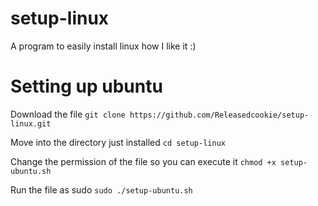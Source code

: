 # setup-linux
A program to easily install linux how I like it :)


# Setting up ubuntu
Download the file
`git clone https://github.com/Releasedcookie/setup-linux.git`

Move into the directory just installed
`cd setup-linux`

Change the permission of the file so you can execute it
`chmod +x setup-ubuntu.sh`

Run the file as sudo
`sudo ./setup-ubuntu.sh`
